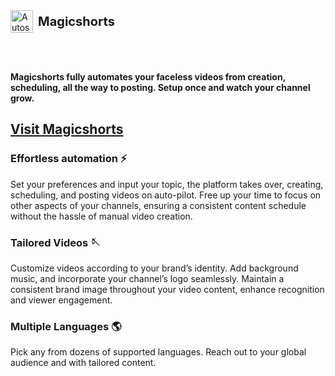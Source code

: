 <div style='display: flex; align-items: center; padding-bottom: 48px;'>
  <img src="https://magicshorts.co/logo.png" alt="Autoshorts logo" width="36">
  <span style='margin-left: 8px; font-size: 20px; font-weight: bold;'>Magicshorts</span>
</div>


**Magicshorts fully automates your faceless videos from creation, scheduling, all the way to posting. Setup once and watch your channel grow.**

[Visit Magicshorts](https://magicshorts.co)
---

### Effortless automation ⚡️
Set your preferences and input your topic, the platform takes over, creating, scheduling, and posting videos on auto-pilot. Free up your time to focus on other aspects of your channels, ensuring a consistent content schedule without the hassle of manual video creation.

### Tailored Videos 🪡
Customize videos according to your brand’s identity. Add background music, and incorporate your channel’s logo seamlessly. Maintain a consistent brand image throughout your video content, enhance recognition and viewer engagement.

### Multiple Languages 🌎
Pick any from dozens of supported languages. Reach out to your global audience and with tailored content.